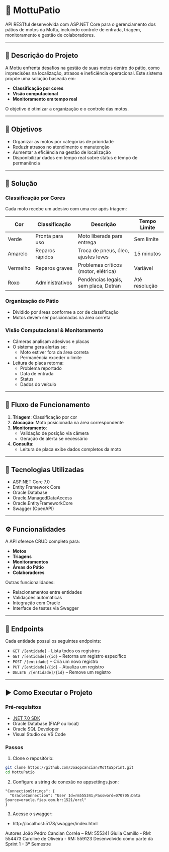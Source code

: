 # 🚀 MottuPatio

API RESTful desenvolvida com ASP.NET Core para o gerenciamento dos pátios de motos da Mottu, incluindo controle de entrada, triagem, monitoramento e gestão de colaboradores.

---

## 🧾 Descrição do Projeto

A Mottu enfrenta desafios na gestão de suas motos dentro do pátio, como imprecisões na localização, atrasos e ineficiência operacional. Este sistema propõe uma solução baseada em:

- **Classificação por cores**
- **Visão computacional**
- **Monitoramento em tempo real**

O objetivo é otimizar a organização e o controle das motos.

---

## 🎯 Objetivos

- Organizar as motos por categorias de prioridade
- Reduzir atrasos no atendimento e manutenção
- Aumentar a eficiência na gestão de localização
- Disponibilizar dados em tempo real sobre status e tempo de permanência

---

## 🧩 Solução

### Classificação por Cores

Cada moto recebe um adesivo com uma cor após triagem:

| Cor     | Classificação             | Descrição                             | Tempo Limite        |
|---------|---------------------------|----------------------------------------|---------------------|
| Verde   | Pronta para uso           | Moto liberada para entrega             | Sem limite          |
| Amarelo | Reparos rápidos           | Troca de pneus, óleo, ajustes leves    | 15 minutos          |
| Vermelho| Reparos graves            | Problemas críticos (motor, elétrica)   | Variável            |
| Roxo    | Administrativos           | Pendências legais, sem placa, Detran   | Até resolução       |

### Organização do Pátio

- Dividido por áreas conforme a cor de classificação
- Motos devem ser posicionadas na área correta

### Visão Computacional & Monitoramento

- Câmeras analisam adesivos e placas
- O sistema gera alertas se:
  - Moto estiver fora da área correta
  - Permanência exceder o limite
- Leitura de placa retorna:
  - Problema reportado
  - Data de entrada
  - Status
  - Dados do veículo

---

## 🔁 Fluxo de Funcionamento

1. **Triagem**: Classificação por cor
2. **Alocação**: Moto posicionada na área correspondente
3. **Monitoramento**:
   - Validação de posição via câmera
   - Geração de alerta se necessário
4. **Consulta**:
   - Leitura de placa exibe dados completos da moto

---

## 🧪 Tecnologias Utilizadas

- ASP.NET Core 7.0
- Entity Framework Core
- Oracle Database
- Oracle.ManagedDataAccess
- Oracle.EntityFrameworkCore
- Swagger (OpenAPI)

---

## ⚙️ Funcionalidades

A API oferece CRUD completo para:

- **Motos**
- **Triagens**
- **Monitoramentos**
- **Áreas do Pátio**
- **Colaboradores**

Outras funcionalidades:
- Relacionamentos entre entidades
- Validações automáticas
- Integração com Oracle
- Interface de testes via Swagger

---

## 🔗 Endpoints

Cada entidade possui os seguintes endpoints:

- `GET /[entidade]` – Lista todos os registros
- `GET /[entidade]/{id}` – Retorna um registro específico
- `POST /[entidade]` – Cria um novo registro
- `PUT /[entidade]/{id}` – Atualiza um registro
- `DELETE /[entidade]/{id}` – Remove um registro

---

## ▶️ Como Executar o Projeto

### Pré-requisitos

- [.NET 7.0 SDK](https://dotnet.microsoft.com/en-us/download/dotnet/7.0)
- Oracle Database (FIAP ou local)
- Oracle SQL Developer
- Visual Studio ou VS Code

### Passos

1. Clone o repositório:

```bash
git clone https://github.com/Joaopcancian/MottuSprint.git
cd MottuPatio
```
2. Configure a string de conexão no appsettings.json:
```
"ConnectionStrings": {
  "OracleConnection": "User Id=rm555341;Password=070705;Data Source=oracle.fiap.com.br:1521/orcl"
}
```
3. Acesse o swagger:
- http://localhost:5178/swagger/index.html
  
Autores
João Pedro Cancian Corrêa – RM: 555341
Giulia Camillo - RM: 554473
Caroline de Oliveira - RM: 559123
Desenvolvido como parte da Sprint 1 - 3º Semestre
